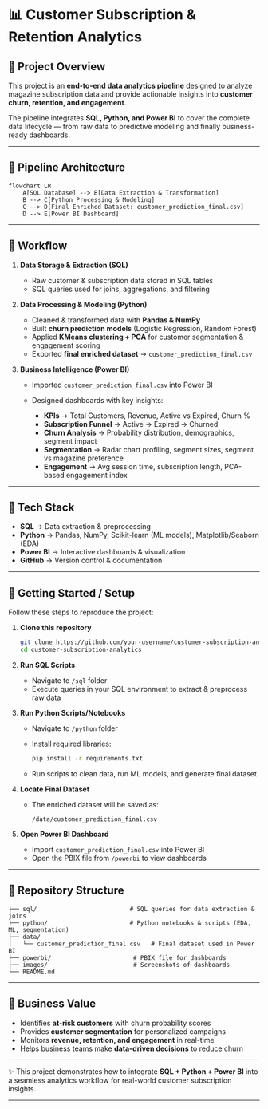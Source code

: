
# 📊 Customer Subscription & Retention Analytics

## 🔹 Project Overview

This project is an **end-to-end data analytics pipeline** designed to analyze magazine subscription data and provide actionable insights into **customer churn, retention, and engagement**.

The pipeline integrates **SQL, Python, and Power BI** to cover the complete data lifecycle — from raw data to predictive modeling and finally business-ready dashboards.

---

## 🔹 Pipeline Architecture

```mermaid
flowchart LR
    A[SQL Database] --> B[Data Extraction & Transformation]
    B --> C[Python Processing & Modeling]
    C --> D[Final Enriched Dataset: customer_prediction_final.csv]
    D --> E[Power BI Dashboard]
```

---

## 🔹 Workflow

1. **Data Storage & Extraction (SQL)**

   * Raw customer & subscription data stored in SQL tables
   * SQL queries used for joins, aggregations, and filtering

2. **Data Processing & Modeling (Python)**

   * Cleaned & transformed data with **Pandas & NumPy**
   * Built **churn prediction models** (Logistic Regression, Random Forest)
   * Applied **KMeans clustering + PCA** for customer segmentation & engagement scoring
   * Exported **final enriched dataset** → `customer_prediction_final.csv`

3. **Business Intelligence (Power BI)**

   * Imported `customer_prediction_final.csv` into Power BI
   * Designed dashboards with key insights:

     * **KPIs** → Total Customers, Revenue, Active vs Expired, Churn %
     * **Subscription Funnel** → Active → Expired → Churned
     * **Churn Analysis** → Probability distribution, demographics, segment impact
     * **Segmentation** → Radar chart profiling, segment sizes, segment vs magazine preference
     * **Engagement** → Avg session time, subscription length, PCA-based engagement index

---

## 🔹 Tech Stack

* **SQL** → Data extraction & preprocessing
* **Python** → Pandas, NumPy, Scikit-learn (ML models), Matplotlib/Seaborn (EDA)
* **Power BI** → Interactive dashboards & visualization
* **GitHub** → Version control & documentation

---

## 🔹 Getting Started / Setup

Follow these steps to reproduce the project:

1. **Clone this repository**

   ```bash
   git clone https://github.com/your-username/customer-subscription-analytics.git
   cd customer-subscription-analytics
   ```

2. **Run SQL Scripts**

   * Navigate to `/sql` folder
   * Execute queries in your SQL environment to extract & preprocess raw data

3. **Run Python Scripts/Notebooks**

   * Navigate to `/python` folder
   * Install required libraries:

     ```bash
     pip install -r requirements.txt
     ```
   * Run scripts to clean data, run ML models, and generate final dataset

4. **Locate Final Dataset**

   * The enriched dataset will be saved as:

     ```
     /data/customer_prediction_final.csv
     ```

5. **Open Power BI Dashboard**

   * Import `customer_prediction_final.csv` into Power BI
   * Open the PBIX file from `/powerbi` to view dashboards

---

## 📂 Repository Structure

```
├── sql/                          # SQL queries for data extraction & joins
├── python/                       # Python notebooks & scripts (EDA, ML, segmentation)
├── data/                         
│   └── customer_prediction_final.csv   # Final dataset used in Power BI
├── powerbi/                       # PBIX file for dashboards
├── images/                        # Screenshots of dashboards
└── README.md
```

---

## 🔹 Business Value

* Identifies **at-risk customers** with churn probability scores
* Provides **customer segmentation** for personalized campaigns
* Monitors **revenue, retention, and engagement** in real-time
* Helps business teams make **data-driven decisions** to reduce churn

---

✨ This project demonstrates how to integrate **SQL + Python + Power BI** into a seamless analytics workflow for real-world customer subscription insights.

---
